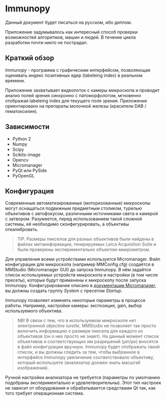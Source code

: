 # Immunopy #

Данный документ будет писаться на русском, ибо диплом.

Приложение задумывалось как интересный способ проверки возможностей алгоритмов, машин и людей. В течение цикла разработки почти никто не пострадал.

## Краткий обзор ##
Immunopy - программа с графическим интерфейсом, позволяющая оценивать индекс позитивных ядер (labeleing index) в реальном времени.

Приложение захватывает видеопоток с камеры микроскопа и проводит анализ полей зрения синхронно с патоморфологом, мгновенно отображая labeleing index для текущего поля зрения. Приложение ориентировано на препараты молочной железы (красители DAB / гематоксилин).

## Зависимости ##

* Python 2
* Numpy
* Scipy
* Scikits-image
* Opencv
* Micromanager
* PyQt или PySide
* PyOpenGL

## Конфигурация ##

Современные автоматизированные (моторизованные) микроскопы могут оснащаться подвижным предметным столиком, турелью объективов с автофокусом, различными источниками света и камерой с затвором. Разумеется, перед использованием такой сложной системы, её необходимо сконфигурировать, а объективы откалибровать.

> TIP. Размеры пикселов для разных объективов были найдены в файлах метаинформации, генерируемых Leica Acquisition Suite и были проверены экспериментально объектом-микрометром.

Для управления всеми устройствами используется Micromanager. Файл конфигурации для микроскопа (например MMConfig.cfg) создаётся в MMStudio (Micromanager GUI) до запуска Immunopy. В нём задаётся список используемых устройств микроскопа и настройки (в том числе пресеты), которые будут применены к микроскопу после запуска Immunopy. Конфигурирование описано в [документации Miсromanager](https://micro-manager.org/wiki/Micro-Manager_Configuration_Guide), вы должны создать группу *System* с пресетом *Startup*.

Immunopy позволяет изменять некоторые параметры в процессе работы. Например, настройки камеры: экспозиция, gain, выбор используемого объектива.

> NB! В связи с тем, что в используемом микроскопе нет электронной *objective turette*, MMStudio не позволяет так просто включить информацию о размере пиксела для каждого из объективов (он о них просто не знает). На данный момент список объективов и соответствующих им разрешений (µm/px) вносятся в файл конфигурации вручную. Immunopy будет отображать такой список, и вы должны следить за тем, чтобы выбранное в интерфейсе Immunopy увеличение  соответствовало объективу, который используете (анализатор должен знать масштаб изображения).

Ручной настройки анализатора не требуется (параметры по умолчанию подобраны экспериментально и удовлетворительны). Этот тип настроек не зависит от оборудования и обрабатывается средствами Qt так, как того требует операционная система.
